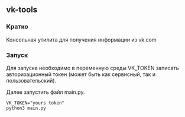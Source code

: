 ## vk-tools

### Кратко
Консольная утилита для получения информации из vk.com

### Запуск

Для запуска необходимо в переменную среды VK_TOKEN записать авторизационный токен (может быть как сервисный, так и пользовательский).

Далее запустить файл main.py.

```shell
VK_TOKEN="yours token"
python3 main.py
```


